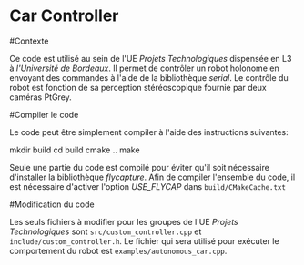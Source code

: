 Car Controller
==============

#Contexte

Ce code est utilisé au sein de l'UE *Projets Technologiques* dispensée en L3 à
*l'Université de Bordeaux*. Il permet de contrôler un robot holonome en envoyant
des commandes à l'aide de la bibliothèque *serial*. Le contrôle du robot est
fonction de sa perception stéréoscopique fournie par deux caméras PtGrey.

#Compiler le code

Le code peut être simplement compiler à l'aide des instructions suivantes:

   mkdir build
   cd build
   cmake ..
   make

Seule une partie du code est compilé pour éviter qu'il soit nécessaire
d'installer la bibliothèque *flycapture*. Afin de compiler l'ensemble du code,
il est nécessaire d'activer l'option *USE_FLYCAP* dans `build/CMakeCache.txt`

#Modification du code

Les seuls fichiers à modifier pour les groupes de l'UE *Projets Technologiques*
sont `src/custom_controller.cpp` et `include/custom_controller.h`. Le fichier
qui sera utilisé pour exécuter le comportement du robot est
`examples/autonomous_car.cpp`.

